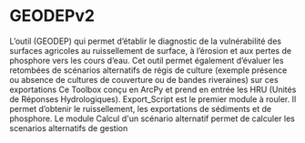 # GEODEPv2
L’outil (GEODEP) qui permet d’établir le diagnostic de la vulnérabilité des surfaces agricoles au ruissellement de surface, à l’érosion et aux pertes de phosphore vers les cours d’eau. Cet outil permet également d’évaluer les retombées de scénarios alternatifs de régis de culture (exemple présence ou absence de cultures de couverture ou de bandes riveraines) sur ces exportations Ce Toolbox conçu en ArcPy et prend en entrée les HRU (Unités de Réponses Hydrologiques). Export_Script est le premier module à rouler.  Il permet d’obtenir le ruissellement, les exportations de sédiments et de phosphore. Le module Calcul d'un scénario alternatif permet de calculer les scenarios alternatifs de gestion
